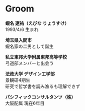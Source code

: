# Groom

**蝦名 遼祐（えびな りょうすけ）**  
1993/4/6 生まれ

**埼玉県入間市**  
蝦名家の二男として誕生

**私立東邦大学附属東邦高等学校**  
弓道部メンバーと出会う

**法政大学 デザイン工学部**  
景観研4期生  
研究で哲学書を読み漁るも理解できず

**パシフィックコンサルタンツ（株）**  
大阪配属 現在6年目
